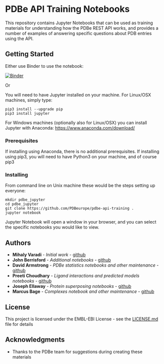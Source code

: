 # PDBe API Training Notebooks

This repository contains Jupyter Notebooks that can be used as training materials for understanding how the PDBe REST API works, and provides a number of examples of answering specific questions about PDB entries using the API.

## Getting Started

Either use Binder to use the notebook:

[![Binder](https://mybinder.org/badge_logo.svg)](https://mybinder.org/v2/gh/PDBeurope/pdbe-api-training/master)

Or

You will need to have Jupyter installed on your machine. For Linux/OSX machines, simply type:

```
pip3 install --upgrade pip
pip3 install jupyter
```

For Windows machines (optionally also for Linux/OSX) you can install Jupyter with Anaconda:
https://www.anaconda.com/download/

### Prerequisites

If installing using Anaconda, there is no additional prerequisites. If installing using pip3, you will need to have Python3 on your machine, and of course pip3

### Installing

From command line on Unix machine these would be the steps setting up everyone:

```
mkdir pdbe_jupyter
cd pdbe_jupyter
git clone https://github.com/PDBeurope/pdbe-api-training .
jupyter notebook
```

Jupyter Notebook will open a window in your browser, and you can select the specific notebooks you would like to view.

## Authors

* **Mihaly Varadi** - *Initial work* - [github](https://github.com/mvaradi)
* **John Berrisford** - *Additional notebooks* - [github](https://github.com/berrisfordjohn)
* **David Armstrong** - *PDBe statistics notebooks and other maintenance* - [github](https://github.com/drarmstrong)
* **Preeti Choudhary** - *Ligand interactions and predicted models notebooks* - [github](https://github.com/cypreeti)
* **Joseph Ellaway** - *Protein superposing notebooks* - [github](https://github.com/Joseph-Ellaway)
* **Marcus Bage** - *Complexes notebook and other maintenance* - [github](https://github.com/mbage)

## License

This project is licensed under the EMBL-EBI License - see the [LICENSE.md](LICENSE.md) file for details

## Acknowledgments

* Thanks to the PDBe team for suggestions during creating these materials
